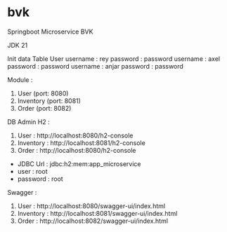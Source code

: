 # bvk
Springboot Microservice BVK

JDK 21

Init data Table User
username : rey
password : password
username : axel
password : password
username : anjar
password : password

Module :
1. User (port: 8080)
2. Inventory (port: 8081)
3. Order (port: 8082)

DB Admin H2 :
1. User : http://localhost:8080/h2-console
2. Inventory : http://localhost:8081/h2-console
3. Order : http://localhost:8080/h2-console
- JDBC Url : jdbc:h2:mem:app_microservice
- user : root
- password : root

Swagger :
1. User : http://localhost:8080/swagger-ui/index.html
2. Inventory : http://localhost:8081/swagger-ui/index.html
3. Order : http://localhost:8082/swagger-ui/index.html


